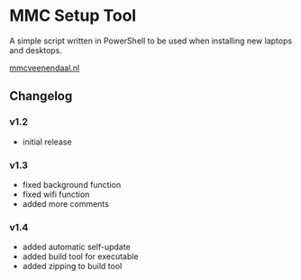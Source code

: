 # MMC Setup Tool
A simple script written in PowerShell to be used when installing new laptops and desktops.

[mmcveenendaal.nl](https://mmcveenendaal.nl)

## Changelog
### v1.2
- initial release

### v1.3
- fixed background function
- fixed wifi function
- added more comments

### v1.4
- added automatic self-update
- added build tool for executable
- added zipping to build tool
